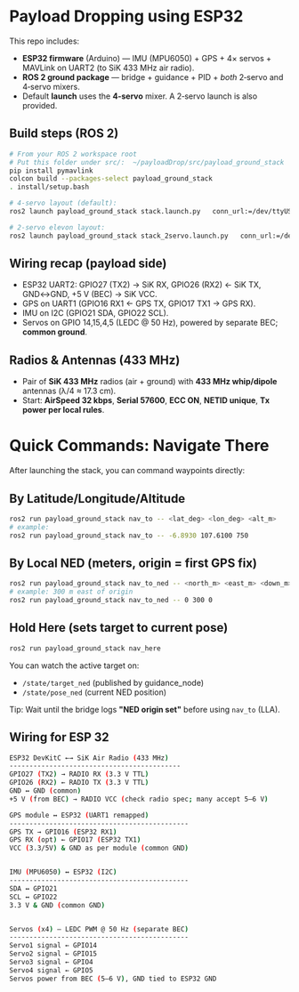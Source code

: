 # Payload Dropping using ESP32

This repo includes:
- **ESP32 firmware** (Arduino) — IMU (MPU6050) + GPS + 4× servos + MAVLink on UART2 (to SiK 433 MHz air radio).
- **ROS 2 ground package** — bridge + guidance + PID + *both* 2‑servo and 4‑servo mixers.
- Default **launch** uses the **4‑servo** mixer. A 2‑servo launch is also provided.

## Build steps (ROS 2)
```bash
# From your ROS 2 workspace root 
# Put this folder under src/:  ~/payloadDrop/src/payload_ground_stack
pip install pymavlink
colcon build --packages-select payload_ground_stack
. install/setup.bash

# 4‑servo layout (default):
ros2 launch payload_ground_stack stack.launch.py   conn_url:=/dev/ttyUSB1:57600 payload_sysid:=72   servo1:=1 servo2:=2 servo3:=3 servo4:=4

# 2‑servo elevon layout:
ros2 launch payload_ground_stack stack_2servo.launch.py   conn_url:=/dev/ttyUSB1:57600 payload_sysid:=72   servo_left:=1 servo_right:=2
```


## Wiring recap (payload side)
- ESP32 UART2: GPIO27 (TX2) → SiK RX, GPIO26 (RX2) ← SiK TX, GND↔GND, +5 V (BEC) → SiK VCC.
- GPS on UART1 (GPIO16 RX1 ← GPS TX, GPIO17 TX1 → GPS RX).
- IMU on I2C (GPIO21 SDA, GPIO22 SCL).
- Servos on GPIO 14,15,4,5 (LEDC @ 50 Hz), powered by separate BEC; **common ground**.

## Radios & Antennas (433 MHz)
- Pair of **SiK 433 MHz** radios (air + ground) with **433 MHz whip/dipole** antennas (λ/4 ≈ 17.3 cm).
- Start: **AirSpeed 32 kbps**, **Serial 57600**, **ECC ON**, **NETID unique**, **Tx power per local rules**.

# Quick Commands: Navigate There

After launching the stack, you can command waypoints directly:

## By Latitude/Longitude/Altitude
```bash
ros2 run payload_ground_stack nav_to -- <lat_deg> <lon_deg> <alt_m>
# example:
ros2 run payload_ground_stack nav_to -- -6.8930 107.6100 750
```

## By Local NED (meters, origin = first GPS fix)
```bash
ros2 run payload_ground_stack nav_to_ned -- <north_m> <east_m> <down_m>
# example: 300 m east of origin
ros2 run payload_ground_stack nav_to_ned -- 0 300 0
```

## Hold Here (sets target to current pose)
```bash
ros2 run payload_ground_stack nav_here
```

You can watch the active target on:
- `/state/target_ned` (published by guidance_node)
- `/state/pose_ned` (current NED position)

Tip: Wait until the bridge logs **"NED origin set"** before using `nav_to` (LLA).

## Wiring for ESP 32

```bash
ESP32 DevKitC ←→ SiK Air Radio (433 MHz)
-------------------------------------------
GPIO27 (TX2) → RADIO RX (3.3 V TTL)
GPIO26 (RX2) ← RADIO TX (3.3 V TTL)
GND ↔ GND (common)
+5 V (from BEC) → RADIO VCC (check radio spec; many accept 5–6 V)

GPS module ↔ ESP32 (UART1 remapped)
---------------------------------------------
GPS TX → GPIO16 (ESP32 RX1)
GPS RX (opt) ← GPIO17 (ESP32 TX1)
VCC (3.3/5V) & GND as per module (common GND)


IMU (MPU6050) ↔ ESP32 (I2C)
---------------------------------------------
SDA ↔ GPIO21
SCL ↔ GPIO22
3.3 V & GND (common GND)


Servos (x4) — LEDC PWM @ 50 Hz (separate BEC)
---------------------------------------------
Servo1 signal ← GPIO14
Servo2 signal ← GPIO15
Servo3 signal ← GPIO4
Servo4 signal ← GPIO5
Servos power from BEC (5–6 V), GND tied to ESP32 GND
```